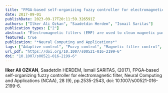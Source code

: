 ```yaml
---
title: "FPGA-based self-organizing fuzzy controller for electromagnetic filter"
date: 2017-09-01
publishDate: 2023-09-17T20:11:59.326591Z
authors: ["Ilker Ali Ozkan", "Saadetdin Herdem", "Ismail Saritas"]
publication_types: ["2"]
abstract: "Electromagnetic filters (EMF) are used to clean magnetic particles in industrial liquids which play important roles to sustain the high-quality material production in industrial fields. In this study, an FPGA-based adaptive fuzzy controller is realized to sustain high performance of an EMF. An experiment is performed by using realized adaptive controller on an EMF set. The results obtained from the experiment are compared with the results of the conventional fuzzy controller. It is observed that adaptive fuzzy controller is performed better than the conventional fuzzy controller."
featured: true
publication: "*Neural Computing and Applications*"
tags: ["Adaptive control", "Fuzzy control", "Magnetic filter control", "Magnetic separation"]
url_pdf: "https://doi.org/10.1007/s00521-016-2199-6"
doi: "10.1007/s00521-016-2199-6"
---
```

**Ilker Ali OZKAN**, Saadetdin HERDEM, Ismail SARITAS, (2017), FPGA-based self-organizing fuzzy controller for electromagnetic filter, Neural Computing and Applications (NCAA), 28 (9), pp.2535-2543, doi: 10.1007/s00521-016-2199-6.
